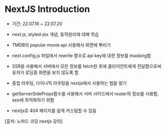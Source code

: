 # NextJS Introduction

- 기간: 22.07.16 ~ 22.07.20

- next.js, styled-jsx 개념, 동작원리에 대해 학습
- TMDB의 popular movie api 사용해서 화면에 뿌리기
- next.config.js 파일에서 rewrite 함수로 api key에 대한 정보를 masking함
- SSR을 사용해서 서버에서 모든 정보를 fetch한 후에 클라이언트에게 전달함으로써 유저가 로딩중 화면을 보지 않도록 함
- 중첩 라우팅, 다이나믹 라우팅을 nextjs에서 사용하는 법을 알기
- getServerSideProps함수를 사용해서 서버 사이드에서 router의 정보를 사용함, seo에 최적화하기 위함
- nextjs로 404 페이지를 쉽게 커스텀할 수 있음

[출처: 노마드 코딩 nextjs 강의]
